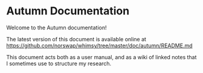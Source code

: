 # Autumn Documentation

Welcome to the Autumn documentation!

The latest version of this document is available online at
https://github.com/norswap/whimsy/tree/master/doc/autumn/README.md

This document acts both as a user manual, and as a wiki of linked notes that I sometimes use
to structure my research.